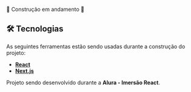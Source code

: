 🚧 Construção em andamento 🚧

## 🛠 Tecnologias

As seguintes ferramentas estão sendo usadas durante a construção do projeto:

-   **[React](https://reactjs.org/)**
-   **[Next.js]([React](https://reactjs.org/))**


Projeto sendo desenvolvido durante a **Alura - Imersão React**.
